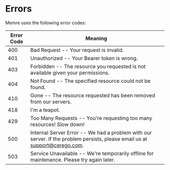 # Errors

Memre uses the following error codes:

| Error Code | Meaning                                                                                                                      |
| ---------- | ---------------------------------------------------------------------------------------------------------------------------- |
| 400        | Bad Request -- Your request is invalid.                                                                                      |
| 401        | Unauthorized -- Your Bearer token is wrong.                                                                                  |
| 403        | Forbidden -- The resource you requested is not available given your permissions.                                             |
| 404        | Not Found -- The specified resource could not be found.                                                                      |
| 410        | Gone -- The resource requested has been removed from our servers.                                                            |
| 418        | I'm a teapot.                                                                                                                |
| 429        | Too Many Requests -- You're requesting too many resources! Slow down!                                                        |
| 500        | Internal Server Error -- We had a problem with our server. If the problem persists, please email us at <support@cerego.com>. |
| 503        | Service Unavailable -- We're temporarily offline for maintenance. Please try again later.                                    |
